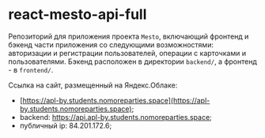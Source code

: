 # react-mesto-api-full
Репозиторий для приложения проекта `Mesto`, включающий фронтенд и бэкенд части приложения со следующими возможностями: авторизации и регистрации пользователей, операции с карточками и пользователями. Бэкенд расположен в директории `backend/`, а фронтенд - в `frontend/`. 
  
Ссылка на сайт, размещенный на Яндекс.Облаке:   
- [https://apl-by.students.nomoreparties.space](https://apl-by.students.nomoreparties.space);  
- backend: https://api.apl-by.students.nomoreparties.space;
- публичный ip: 84.201.172.6;  


